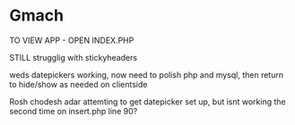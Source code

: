 # Gmach


TO VIEW APP  - OPEN INDEX.PHP


STILL strugglig with stickyheaders


weds
datepickers working, now need to polish php and mysql, then return to hide/show as needed on clientside

Rosh chodesh adar
attemting to get datepicker set up, but isnt working the second time on insert.php line 90?



